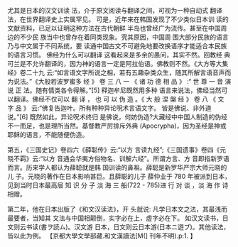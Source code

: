 尤其是日本的汉文训读 法，介于原文阅读与翻译之间，可视为一种自动式 翻译法，在世界翻译史上实属罕见。 
可是，近年来在韩国发现了不少类似日本训 读的文献资料，已足以证明这种方法在古代朝鲜 半岛也曾经广为流传。甚至在中国周边的不少民 族当中也曾存在着同类现象。究其原因，中国周 围大部分民族的语言乃与中文属于不同系统，要 读通中国古文不可避免地要改换语序才能适合本民族的语言习惯。 
佛经为什么可以翻译 
这看起来是多余的愚问，其实不然。回教经 典可兰是不允许翻译的，因为神的语言一定是阿拉伯语。佛教则不然。《大方等大集经》卷二十九 
云:“如言语文字所说之相，若有五趣杂类众生，随其所解言语音声而为说法。”《大般若波罗蜜多 经 》 卷 三 八 一 《 诸 功 德 相 品 》 :“ 世 尊 一 音 演 说 正 法。随有情类各令得解。”[5] 释迦牟尼既然用多种 语言来说法，佛经当然可以翻译。佛经不仅可以 翻 译 ， 也 可 以 伪 造 。《 大 般 涅 槃 经 》 卷 八 《 文 字 品 》 云:“佛复告迦叶。所有种种异论呪术言语文字。 皆是佛说、非外道说。”[6] 既然如此，异论呪术终归 是佛说，何妨伪造?大藏经中中国人制造的伪经 不一而足，也是理所当然。基督教严厉排斥外典 (Apocrypha)，因为圣经是神或耶稣的语言，不能随便伪造。


第五，《三国史记》卷四六《薛聪传》云:“以方 言读九经”;《三国遗事》卷四《元晓不羁》云:“以方 音通会华夷方俗物名、训解六经”。所谓方言、方 音即指新罗语而言。历来学人都认为薛聪就是韩 国训读的鼻祖。薛聪是新罗华严宗大师元晓的儿 子。元晓的著作在日本影响甚巨。且薛聪的儿子 薛仲业于 780 年被派到日本，见到当时日本最高层 知 识 分 子 淡 海 三 船(722 - 785)进 行 对 谈 ，淡 海 作 诗相赠。 

第二年，他在日本出版了《和文汉读法》，开 头就说: 
凡学日本文之法，其最浅而最要者，当知其 文法与中国相颠倒，实字必在上，虚字必在下。 如汉文读书，日文则云书读(書ヲ読ム)。汉文游 日本，日文则云日本游(日本ニ遊ブ)。其他读法，皆以此为例。 【京都大學文學部藏.和文漢讀法[M(] 刊年不明).p:1. 】



 

